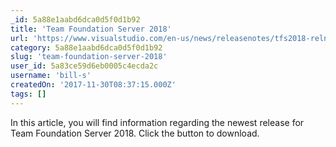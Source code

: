 ```yaml
---
_id: 5a88e1aabd6dca0d5f0d1b92
title: 'Team Foundation Server 2018'
url: 'https://www.visualstudio.com/en-us/news/releasenotes/tfs2018-relnotes'
category: 5a88e1aabd6dca0d5f0d1b92
slug: 'team-foundation-server-2018'
user_id: 5a83ce59d6eb0005c4ecda2c
username: 'bill-s'
createdOn: '2017-11-30T08:37:15.000Z'
tags: []
---
```


In this article, you will find information regarding the newest release for Team Foundation Server 2018. Click the button to download.
